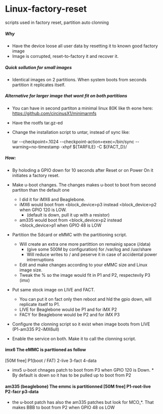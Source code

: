 # Linux-factory-reset
scripts used in factory reset, partition auto clonning

##### Why
 * Have the device loose all user data by resetting it to known good factory image
 * Image is corrupted, reset-to-factory it and recover it.
 
##### Quick sollution for small images
 * Identical images on 2 partitions. When system boots from seconds partition it replicates itself. 

##### Alternative for larger image that wont fit on both partitions
 
 * You can have in second partiton a minimal linux 80K like th eone here: https://github.com/circinusX1/minimarmfs 
 * Have the rootfs tar.gz-ed
 * Change the installation script to untar, instead of sync like:
 
     tar  --checkpoint=.1024 --checkpoint-action=exec=/bin/sync  --warning=no-timestamp -xhpf ${TARFILE} -C ${FACT_D}/


##### How:
 * By holoding a GPIO down for 10 seconds after Reset or on Power On it initiates a factory reset.
 
 * Make u-boot changes. The changes makes u-boot to boot from second partiton than the default one
     * I did it for iMX6 and Beaglebone.
     * iMX6 would boot from <block_device>p3 instead <block_device>p2 when GPIO 120 is LOW. 
         * (default is down, pull it up with a resistor)
     * am335 would boot from <block_device>p2 instead <block_device>p1 when GPIO 48 is LOW
 * Partition the Sdcard or eMMC with the partitioning script.
     * Will create an extra one more partittion on remainig space (/data) 
         * (give some 500M by configuration) for /var/log and /usr/share 
         * Will reduce writes to  / and peserve it in case of accidental power intrerruptions
     * Edit and make changes according to your eMMC size and Linux image size. 
     * Tweak the % so the image would fit in P1 and P2, respectevily P3 (imx)
 * Put same stock image on LIVE and FACT. 
     * You can put it on fact only then reboot and hld the gpio down, will replicate itself to P1.
     * LIVE for Beaglebone would be P1 and for iMX P2
     * FACY for Beaglebone would be P2 and for iMX P3
 * Configure the clonning script so it exist when image boots from LIVE (P1-am335 P2-iMX6ull)
 * Enable the service on both. Make it to call the clonning script.
 
 
 


#### imx6 The eMMC is parttioned as follow
 [50M free] P1(boot / FAT) 2-live 3-fact 4-data 
 
 * imx5 u-boot chnages patch to boot from P3 when GPIO 120 is Down. 
        * By default  is down so it has to be pulled up to boot from P2

#### am335 (beaglebone) The emmc is partitionned [50M free] P1-root-live P2-facr p3-data
 * the u-boot patch has also the am335 patches but look for MCO_*. That makes BBB to boot from P2 when GPIO 48 os LOW 
     
    
   
